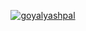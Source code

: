 
<!--
image:https://github-profile-trophy.vercel.app/?username=goyalyashpal&title=-Stars,-Reviews,-Followers&theme=onedark&row=1&margin-w=25&margin-h=25[goyalyashpal,link=https://github.com/ryo-ma/github-profile-trophy]
 -->

<p align="center">
<a
  href="https://github.com/ryo-ma/github-profile-trophy"
/>
   <img
     src="https://github-profile-trophy.vercel.app/?username=goyalyashpal&title=-Stars,-Reviews,-Followers&theme=onedark&row=1&margin-w=25&margin-h=25"
     alt="goyalyashpal"
   />
</a>
</p>
